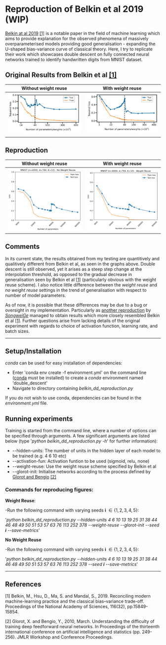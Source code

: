 # Reproduction of Belkin et al 2019 (WIP)

<a href="https://www.pnas.org/doi/full/10.1073/pnas.1903070116">Belkin at al 2019</a> [[1]](#1) is a notable paper in the field of machine learning which aims to provide explanation for the observed phenomena of massively overparameterised models providing good generalisation - expanding the U-shaped bias-variance curve of classical theory. Here, I try to replicate their work which showcases double descent on fully connected neural networks trained to identify handwritten digits from MNIST dataset.

## Original Results from Belkin et al [[1]](#1)
|Without weight reuse | With weight reuse |
|:-------------------:|:-----------------:|
| ![Losses without weight reuse](./figures/belkin_no_weight_reuse.png) | ![Losses with weight reuse](./figures/belkin_weight_reuse.png) |
|||
## Reproduction
|Without weight reuse | With weight reuse |
|:-------------------:|:-----------------:|
| ![Losses without weight reuse](./figures/no_weight_reuse_dd.png) | ![Losses with weight reuse](./figures/weight_reuse_dd.png) |

## Comments

In its current state, the results obtained from my testing are quantitively and qualitively different from Belkin et al, as seen in the graphs above. Double descent is still observed, yet it arises as a steep step change at the interpolation threshold, as opposed to the gradual decrease in generalisation seen by Belkin et al [[1]](#1) (particularly obvious with the weight reuse scheme). I also notice little difference between the *weight reuse* and *no weight reuse* settings in the trend of generalisation with respect to number of model parameters.

As of now, it is possible that these differences may be due to a bug or oversight in my implementation. Particularly as <a href="https://github.com/SongweiGe/double-descent-pytorch">another reproduction</a> by <a href="https://github.com/SongweiGe">*SongweiGe*</a> managed to obtain results which more closely resembled Belkin et al [[1]](#1). Further questions arise from lacking details of the original experiment with regards to choice of activation function, learning rate, and batch sizes.

-----

## Setup/Installation

*conda* can be used for easy installation of dependencies:
- Enter 'conda env create -f environment.yml' on the command line (<a href="https://docs.conda.io/en/latest/miniconda.html">conda</a> must be installed) to create a *conda* environment named 'double_descent'
- Navigate to directory containing *belkin_dd_reproduction.py*

If you do not wish to use conda, dependencies can be found in the *environment.yml* file. 

## Running experiments

Training is started from the command line, where a number of options can be specified through arguments. A few significant arguments are listed below (type '*python belkin_dd_reproduction.py -h*' for further information):
- --hidden-units: The number of units in the hidden layer of each model to be trained (e.g. 4 6 10 etc)
- --activation-fun: Activation funtion to be used (sigmoid, relu, none)
- --weight-reuse: Use the weight reuse scheme specified by Belkin et al
- --glorot-init: Initialise networks according to the process defined by <a href="http://proceedings.mlr.press/v9/glorot10a">Glorot and Bengio</a> [[2]](#2)

### Commands for reproducing figures:
**Weight Reuse**:

-Run the following command with varying seeds **i** $\in \{1,2,3,4,5\}$:

'*python belkin_dd_reproduction.py --hidden-units 4 6 10
 13 19 25 31 38 44 46 48 49 50 51 53 57 63 76 113 252 378 --weight-reuse --glorot-init --seed **i** --save-metrics*'

**No Weight Reuse**

-Run the following command with varying seeds **i** $\in \{1,2,3,4,5\}$:

'*python belkin_dd_reproduction.py --hidden-units 4 6 10
 13 19 25 31 38 44 46 48 49 50 51 53 57 63 76 113 252 378 --seed **i** --save-metrics*'

---
## References
<a id="1">[1]</a>
Belkin, M., Hsu, D., Ma, S. and Mandal, S., 2019. Reconciling modern machine-learning practice and the classical bias–variance trade-off. Proceedings of the National Academy of Sciences, 116(32), pp.15849-15854.

<a id="2">[2]</a>
Glorot, X. and Bengio, Y., 2010, March. Understanding the difficulty of training deep feedforward neural networks. In Proceedings of the thirteenth international conference on artificial intelligence and statistics (pp. 249-256). JMLR Workshop and Conference Proceedings.